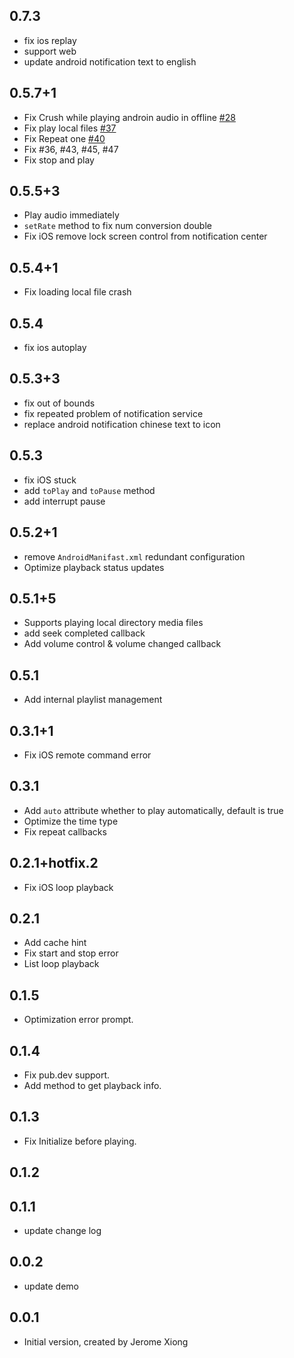 ## 0.7.3
- fix ios replay
- support web
- update android notification text to english

## 0.5.7+1
- Fix Crush while playing androin audio in offline [#28](https://github.com/jeromexiong/audio_manager/issues/28)
- Fix play local files [#37](https://github.com/jeromexiong/audio_manager/issues/37)
- Fix Repeat one [#40](https://github.com/jeromexiong/audio_manager/issues/40)
- Fix #36, #43, #45, #47
- Fix stop and play

## 0.5.5+3

- Play audio immediately
- `setRate` method to fix num conversion double
- Fix iOS remove lock screen control from notification center

## 0.5.4+1

- Fix loading local file crash

## 0.5.4

- fix ios autoplay

## 0.5.3+3

- fix out of bounds
- fix repeated problem of notification service
- replace android notification chinese text to icon

## 0.5.3

- fix iOS stuck
- add `toPlay` and `toPause` method
- add interrupt pause

## 0.5.2+1

- remove `AndroidManifast.xml` redundant configuration
- Optimize playback status updates

## 0.5.1+5

- Supports playing local directory media files
- add seek completed callback
- Add volume control & volume changed callback

## 0.5.1

- Add internal playlist management

## 0.3.1+1

- Fix iOS remote command error

## 0.3.1

- Add `auto` attribute whether to play automatically, default is true
- Optimize the time type
- Fix repeat callbacks

## 0.2.1+hotfix.2

- Fix iOS loop playback

## 0.2.1

- Add cache hint
- Fix start and stop error
- List loop playback

## 0.1.5

- Optimization error prompt.

## 0.1.4

- Fix pub.dev support.
- Add method to get playback info.

## 0.1.3

- Fix Initialize before playing.

## 0.1.2

## 0.1.1

- update change log

## 0.0.2

- update demo

## 0.0.1

- Initial version, created by Jerome Xiong